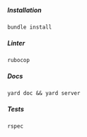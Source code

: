 ##### Installation
```
bundle install
```
##### Linter
```
rubocop
```
##### Docs
```
yard doc && yard server
```
##### Tests
```
rspec
```
